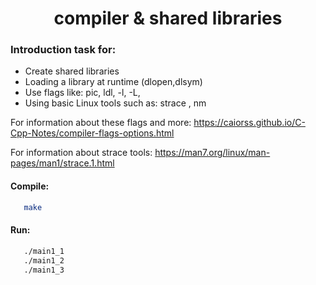 
<h1 align = "center"> compiler & shared libraries </h1>


<h3> Introduction task for: </h3>

* Create shared libraries
* Loading a library at runtime (dlopen,dlsym)
* Use flags like: pic, ldl, -l, -L, 
* Using basic Linux tools such as: strace , nm

For information about these flags and more:
https://caiorss.github.io/C-Cpp-Notes/compiler-flags-options.html

For information about strace tools:
https://man7.org/linux/man-pages/man1/strace.1.html


<h4> Compile: </h4>

```sh
   make
   ```
<h4> Run: </h4>

```sh
   ./main1_1
   ./main1_2
   ./main1_3
   ```
